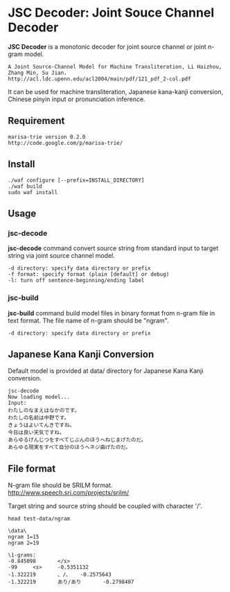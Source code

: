 JSC Decoder: Joint Souce Channel Decoder
===

**JSC Decoder** is a monotonic decoder for joint source channel or joint n-gram model.

    A Joint Source-Channel Model for Machine Transliteration, Li Haizhou, Zhang Min, Su Jian.
    http://acl.ldc.upenn.edu/acl2004/main/pdf/121_pdf_2-col.pdf

It can be used for machine transliteration, Japanese kana-kanji conversion, Chinese pinyin input or pronunciation inference.

Requirement
---

    marisa-trie version 0.2.0
    http://code.google.com/p/marisa-trie/

Install
---

    ./waf configure [--prefix=INSTALL_DIRECTORY]
    ./waf build
    sudo waf install

Usage
---

### jsc-decode

**jsc-decode** command convert source string from standard input to target string via joint source channel model.

    -d directory: specify data directory or prefix
    -f format: specify format (plain [default] or debug)
    -l: turn off sentence-beginning/ending label

### jsc-build

**jsc-build** command build model files in binary format from n-gram file in text format. The file name of n-gram should be "ngram".

    -d directory: specify data directory or prefix


Japanese Kana Kanji Conversion
--

Default model is provided at data/ directory for Japanese Kana Kanji conversion.

    jsc-decode
    Now loading model...
    Input:
    わたしのなまえはなかのです。
    わたしの名前は中野です。
    きょうはよいてんきですね。
    今日は良い天気ですね。
    あらゆるげんじつをすべてじぶんのほうへねじまげたのだ。
    あらゆる現実をすべて自分のほうへネジ曲げたのだ。

File format
---

N-gram file should be SRILM format.
http://www.speech.sri.com/projects/srilm/

Target string and source string should be coupled with character '/'.

    head test-data/ngram

    \data\
    ngram 1=15
    ngram 2=19

    \1-grams:
    -0.845098       </s>
    -99     <s>     -0.5351132
    -1.322219       、/、   -0.2575643
    -1.322219       あり/あり       -0.2798407

